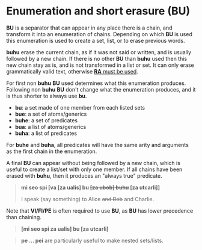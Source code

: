 # Enumeration and short erasure (BU)

__BU__ is a separator that can appear in any place there is a chain, and
transform it into an enumeration of chains. Depending on which __BU__ is
used this enumeration is used to create a set, list, or to erase previous
words.

__buhu__ erase the current chain, as if it was not said or written, and is
usually followed by a new chain. If there is no other __BU__ than __buhu__
used then this new chain stay as is, and is not transformed in a list or set.
It can only erase grammatically valid text, otherwise
[__RA__ must be used](../logic/sentences.md).

For first non __buhu__ __BU__ used determines what this enumeration produces.
Following non __buhu__ __BU__ don't change what the enumeration produces, and it
is thus shorter to always use __bu__.

- __bu__: a set made of one member from each listed sets
- __bue__: a set of atoms/generics
- __buhe__: a set of predicates
- __bua__: a list of atoms/generics
- __buha__: a list of predicates

For __buhe__ and __buha__, all predicates will have the same arity and arguments as the first
chain in the enumeration.

A final __BU__ can appear without being followed by a new chain, which is useful
to create a list/set with only one member. If all chains have been erased with
__buhu__, then it produces an "always true" predicate.

> __mi seo spi [va [za ualis] bu ~~[za ubob] buhu~~ [za utcarli]]__
>
> I speak (say something) to Alice ~~and Bob~~ and Charlie.

Note that __VI/FI/PE__ is often required to use __BU__, as __BU__ has
lower precedence than chaining.

> __[mi seo spi za ualis] bu [za utcarli]__

> __pe ... pei__ are particularly useful to make nested sets/lists.